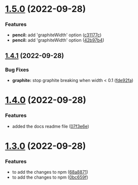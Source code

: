 # [1.5.0](https://github.com/ANKDGIRI777/mypackage/compare/v1.4.1...v1.5.0) (2022-09-28)


### Features

* **pencil:** add 'graphiteWidth' option ([c31177c](https://github.com/ANKDGIRI777/mypackage/commit/c31177c18378e254425d52bf7a0cf4691a2cede3))
* **pencil:** add 'graphiteWidth' option ([42b97b4](https://github.com/ANKDGIRI777/mypackage/commit/42b97b4e16edee54b76027013d2965122407078b))

## [1.4.1](https://github.com/ANKDGIRI777/mypackage/compare/v1.4.0...v1.4.1) (2022-09-28)


### Bug Fixes

* **graphite:** stop graphite breaking when width < 0.1 ([fde92fa](https://github.com/ANKDGIRI777/mypackage/commit/fde92fa0024bc38c59871bea41fb1932746839ee))

# [1.4.0](https://github.com/ANKDGIRI777/mypackage/compare/v1.3.0...v1.4.0) (2022-09-28)


### Features

* added the docs readme file ([07f3e6e](https://github.com/ANKDGIRI777/mypackage/commit/07f3e6e7424c31f3b306091b0628fc5c138f65f7))

# [1.3.0](https://github.com/ANKDGIRI777/mypackage/compare/v1.2.0...v1.3.0) (2022-09-28)


### Features

* to add the changes to npm ([68a8871](https://github.com/ANKDGIRI777/mypackage/commit/68a887115f316ffda757efe86cec8a30178cd74c))
* to add the changes to npm ([0bc659f](https://github.com/ANKDGIRI777/mypackage/commit/0bc659f71c932e9200e9900c25b1363fba277be8))
